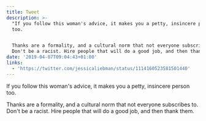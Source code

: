 ```yaml
---
title: Tweet
description: >-
  "If you follow this woman's advice, it makes you a petty, insincere person
  too.


  Thanks are a formality, and a cultural norm that not everyone subscribes to.
  Don't be a racist. Hire people that will do a good job, and then thank them. "
date: '2019-04-07T09:04:43+01:00'
links:
  - 'https://twitter.com/jessicaliebman/status/1114160523581501440'
---
```

If you follow this woman's advice, it makes you a petty, insincere person too.

Thanks are a formality, and a cultural norm that not everyone subscribes to. Don't be a racist. Hire people that will do a good job, and then thank them. 
